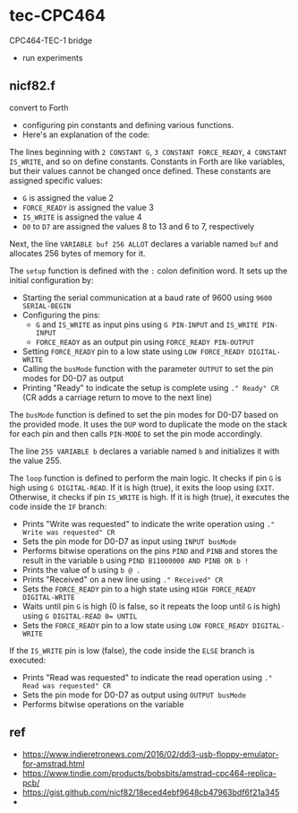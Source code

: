 # tec-CPC464

CPC464-TEC-1 bridge 
- run experiments


## nicf82.f
convert to Forth
- configuring pin constants and defining various functions.
- Here's an explanation of the code:

The lines beginning with `2 CONSTANT G`, `3 CONSTANT FORCE_READY`, `4 CONSTANT IS_WRITE`, and so on define constants. Constants in Forth are like variables, but their values cannot be changed once defined. These constants are assigned specific values:
- `G` is assigned the value 2
- `FORCE_READY` is assigned the value 3
- `IS_WRITE` is assigned the value 4
- `D0` to `D7` are assigned the values 8 to 13 and 6 to 7, respectively

Next, the line `VARIABLE buf 256 ALLOT` declares a variable named `buf` and allocates 256 bytes of memory for it.

The `setup` function is defined with the `:` colon definition word. It sets up the initial configuration by:
- Starting the serial communication at a baud rate of 9600 using `9600 SERIAL-BEGIN`
- Configuring the pins:
  - `G` and `IS_WRITE` as input pins using `G PIN-INPUT` and `IS_WRITE PIN-INPUT`
  - `FORCE_READY` as an output pin using `FORCE_READY PIN-OUTPUT`
- Setting `FORCE_READY` pin to a low state using `LOW FORCE_READY DIGITAL-WRITE`
- Calling the `busMode` function with the parameter `OUTPUT` to set the pin modes for D0-D7 as output
- Printing "Ready" to indicate the setup is complete using `." Ready" CR` (CR adds a carriage return to move to the next line)

The `busMode` function is defined to set the pin modes for D0-D7 based on the provided mode. It uses the `DUP` word to duplicate the mode on the stack for each pin and then calls `PIN-MODE` to set the pin mode accordingly.

The line `255 VARIABLE b` declares a variable named `b` and initializes it with the value 255.

The `loop` function is defined to perform the main logic. It checks if pin `G` is high using `G DIGITAL-READ`. If it is high (true), it exits the loop using `EXIT`. Otherwise, it checks if pin `IS_WRITE` is high. If it is high (true), it executes the code inside the `IF` branch:
- Prints "Write was requested" to indicate the write operation using `." Write was requested" CR`
- Sets the pin mode for D0-D7 as input using `INPUT busMode`
- Performs bitwise operations on the pins `PIND` and `PINB` and stores the result in the variable `b` using `PIND B11000000 AND PINB OR b !`
- Prints the value of `b` using `b @ .`
- Prints "Received" on a new line using `." Received" CR`
- Sets the `FORCE_READY` pin to a high state using `HIGH FORCE_READY DIGITAL-WRITE`
- Waits until pin `G` is high (0 is false, so it repeats the loop until `G` is high) using `G DIGITAL-READ 0= UNTIL`
- Sets the `FORCE_READY` pin to a low state using `LOW FORCE_READY DIGITAL-WRITE`

If the `IS_WRITE` pin is low (false), the code inside the `ELSE` branch is executed:
- Prints "Read was requested" to indicate the read operation using `." Read was requested" CR`
- Sets the pin mode for D0-D7 as output using `OUTPUT busMode`
- Performs bitwise operations on the variable


## ref
- https://www.indieretronews.com/2016/02/ddi3-usb-floppy-emulator-for-amstrad.html
- https://www.tindie.com/products/bobsbits/amstrad-cpc464-replica-pcb/
- https://gist.github.com/nicf82/18eced4ebf9648cb47963bdf6f21a345
- 

